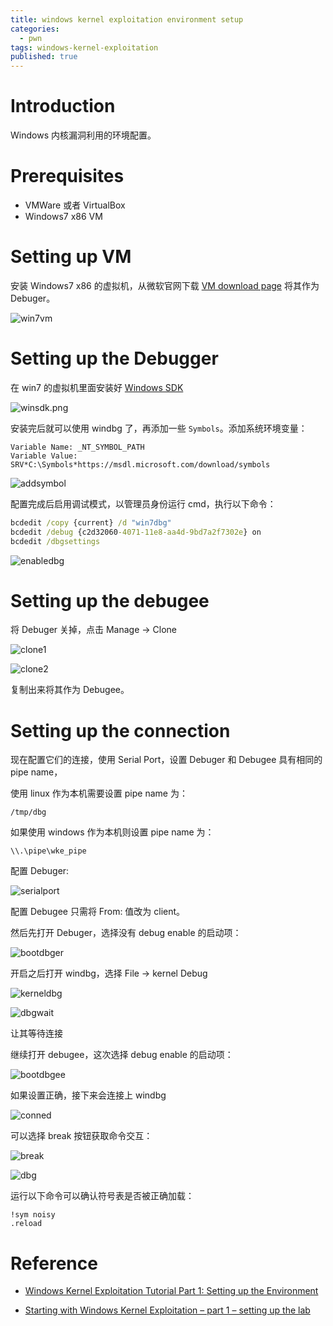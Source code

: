 ```yaml
---
title: windows kernel exploitation environment setup
categories:
  - pwn
tags: windows-kernel-exploitation
published: true
---
```


# Introduction

Windows 内核漏洞利用的环境配置。

# Prerequisites

- VMWare 或者 VirtualBox
- Windows7 x86 VM

# Setting up VM

安装 Windows7 x86 的虚拟机，从微软官网下载 [VM download page](https://developer.microsoft.com/en-us/microsoft-edge/tools/vms/)
将其作为 Debuger。

![win7vm]({{site.baseurl}}/images/win7vm.png)

# Setting up the Debugger

在 win7 的虚拟机里面安装好 [Windows SDK](https://developer.microsoft.com/en-us/windows/downloads/windows-10-sdk)

![winsdk.png]({{site.baseurl}}/images/winsdk.png)

安装完后就可以使用 windbg 了，再添加一些 `Symbols`。添加系统环境变量：

```
Variable Name: _NT_SYMBOL_PATH
Variable Value: SRV*C:\Symbols*https://msdl.microsoft.com/download/symbols
```

![addsymbol]({{site.baseurl}}/images/addsymbol.png)

配置完成后启用调试模式，以管理员身份运行 cmd，执行以下命令：

```cmd
bcdedit /copy {current} /d "win7dbg"
bcdedit /debug {c2d32060-4071-11e8-aa4d-9bd7a2f7302e} on
bcdedit /dbgsettings
```

![enabledbg]({{site.baseurl}}/images/enabledbg.png)

# Setting up the debugee

将 Debuger 关掉，点击 Manage -> Clone

![clone1]({{site.baseurl}}/images/clone1.png)

![clone2]({{site.baseurl}}/images/clone2.png)

复制出来将其作为 Debugee。

# Setting up the connection

现在配置它们的连接，使用 Serial Port，设置 Debuger 和 Debugee 具有相同的 pipe name，

使用 linux 作为本机需要设置 pipe name 为：

```
/tmp/dbg
```

如果使用 windows 作为本机则设置 pipe name 为：

```
\\.\pipe\wke_pipe
```

配置 Debuger:

![serialport]({{site.baseurl}}/images/serialport.png)

配置 Debugee 只需将 From: 值改为 client。

然后先打开 Debuger，选择没有 debug enable 的启动项：

![bootdbger]({{site.baseurl}}/images/bootdbger.png)

开启之后打开 windbg，选择 File -> kernel Debug

![kerneldbg]({{site.baseurl}}/images/kerneldbg.png)

![dbgwait]({{site.baseurl}}/images/dbgwait.png)

让其等待连接

继续打开 debugee，这次选择 debug enable 的启动项：

![bootdbgee]({{site.baseurl}}/images/bootdbgee.png)

如果设置正确，接下来会连接上 windbg

![conned]({{site.baseurl}}/images/conned.png)

可以选择 break 按钮获取命令交互：

![break]({{site.baseurl}}/images/break.png)

![dbg]({{site.baseurl}}/images/dbg.png)

运行以下命令可以确认符号表是否被正确加载：

```
!sym noisy
.reload
```

# Reference

- [Windows Kernel Exploitation Tutorial Part 1: Setting up the Environment](https://rootkits.xyz/blog/2017/06/kernel-setting-up/)

- [Starting with Windows Kernel Exploitation – part 1 – setting up the lab](https://hshrzd.wordpress.com/2017/05/28/starting-with-windows-kernel-exploitation-part-1-setting-up-the-lab/)
